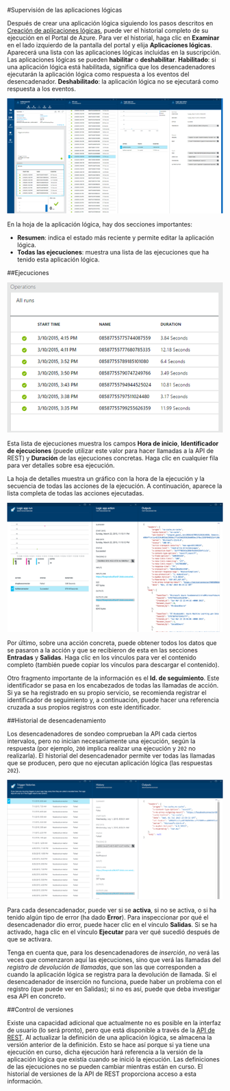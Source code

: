 <properties 
	pageTitle="Supervisión de las aplicaciones lógicas" 
	description="Visualización de lo que han hecho las aplicaciones lógicas." 
	authors="stepsic-microsoft-com" 
	manager="dwrede" 
	editor="" 
	services="app-service\logic" 
	documentationCenter=""/>

<tags
	ms.service="app-service-logic"
	ms.workload="integration"
	ms.tgt_pltfrm="na"
	ms.devlang="na"
	ms.topic="article"
	ms.date="09/22/2015"
	ms.author="stepsic"/>

#Supervisión de las aplicaciones lógicas

Después de crear una aplicación lógica siguiendo los pasos descritos en [Creación de aplicaciones lógicas](app-service-logic-create-a-logic-app.md), puede ver el historial completo de su ejecución en el Portal de Azure. Para ver el historial, haga clic en **Examinar** en el lado izquierdo de la pantalla del portal y elija **Aplicaciones lógicas**. Aparecerá una lista con las aplicaciones lógicas incluidas en la suscripción. Las aplicaciones lógicas se pueden **habilitar** o **deshabilitar**. **Habilitado**: si una aplicación lógica está habilitada, significa que los desencadenadores ejecutarán la aplicación lógica como respuesta a los eventos del desencadenador. **Deshabilitado**: la aplicación lógica no se ejecutará como respuesta a los eventos.

![Información general](./media/app-service-logic-monitor-your-logic-apps/overview.png)

En la hoja de la aplicación lógica, hay dos secciones importantes:

- **Resumen**: indica el estado más reciente y permite editar la aplicación lógica.
- **Todas las ejecuciones**: muestra una lista de las ejecuciones que ha tenido esta aplicación lógica.

##Ejecuciones

![Todas las ejecuciones](./media/app-service-logic-monitor-your-logic-apps/allruns.png)

Esta lista de ejecuciones muestra los campos **Hora de inicio**, **Identificador de ejecuciones** (puede utilizar este valor para hacer llamadas a la API de REST) y **Duración** de las ejecuciones concretas. Haga clic en cualquier fila para ver detalles sobre esa ejecución.

La hoja de detalles muestra un gráfico con la hora de la ejecución y la secuencia de todas las acciones de la ejecución. A continuación, aparece la lista completa de todas las acciones ejecutadas.

![Ejecuciones y acciones](./media/app-service-logic-monitor-your-logic-apps/runandaction.png)

Por último, sobre una acción concreta, puede obtener todos los datos que se pasaron a la acción y que se recibieron de esta en las secciones **Entradas** y **Salidas**. Haga clic en los vínculos para ver el contenido completo (también puede copiar los vínculos para descargar el contenido).

Otro fragmento importante de la información es el **Id. de seguimiento**. Este identificador se pasa en los encabezados de todas las llamadas de acción. Si ya se ha registrado en su propio servicio, se recomienda registrar el identificador de seguimiento y, a continuación, puede hacer una referencia cruzada a sus propios registros con este identificador.

##Historial de desencadenamiento 

Los desencadenadores de sondeo comprueban la API cada ciertos intervalos, pero no inician necesariamente una ejecución, según la respuesta (por ejemplo, `200` implica realizar una ejecución y `202` no realizarla). El historial del desencadenador permite ver todas las llamadas que se producen, pero que no ejecutan aplicación lógica (las respuestas `202`).

![Historial de desencadenamiento](./media/app-service-logic-monitor-your-logic-apps/triggerhistory.png)

Para cada desencadenador, puede ver si se **activa**, si no se activa, o si ha tenido algún tipo de error (ha dado **Error**). Para inspeccionar por qué el desencadenador dio error, puede hacer clic en el vínculo **Salidas**. Si se ha activado, haga clic en el vínculo **Ejecutar** para ver qué sucedió después de que se activara.

Tenga en cuenta que, para los desencadenadores de *inserción*, *no* verá las veces que comenzaron aquí las ejecuciones, sino que verá las llamadas del *registro de devolución de llamadas*, que son las que corresponden a cuando la aplicación lógica se registra para la devolución de llamada. Si el desencadenador de inserción no funciona, puede haber un problema con el registro (que puede ver en Salidas); si no es así, puede que deba investigar esa API en concreto.

##Control de versiones

Existe una capacidad adicional que actualmente no es posible en la interfaz de usuario (lo será pronto), pero que está disponible a través de la [API de REST](http://go.microsoft.com/fwlink/?LinkID=525617&clcid=0x409). Al actualizar la definición de una aplicación lógica, se almacena la versión anterior de la definición. Esto se hace así porque si ya tiene una ejecución en curso, dicha ejecución hará referencia a la versión de la aplicación lógica que existía cuando se inició la ejecución. Las definiciones de las ejecuciones no se pueden cambiar mientras están en curso. El historial de versiones de la API de REST proporciona acceso a esta información.
 

<!---HONumber=Sept15_HO4-->